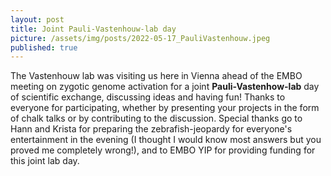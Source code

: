 ```yaml
---
layout: post
title: Joint Pauli-Vastenhouw-lab day
picture: /assets/img/posts/2022-05-17_PauliVastenhouw.jpeg
published: true
---
```

The Vastenhouw lab was visiting us here in Vienna ahead of the EMBO meeting on zygotic genome activation for a joint **Pauli-Vastenhow-lab** day of scientific exchange, discussing ideas and having fun!
Thanks to everyone for participating, whether by presenting your projects in the form of chalk talks or by contributing to the discussion. Special thanks go to Hann and Krista for preparing the zebrafish-jeopardy for everyone's entertainment in the evening (I thought I would know most answers but you proved me completely wrong!), and to EMBO YIP for providing funding for this joint lab day.
